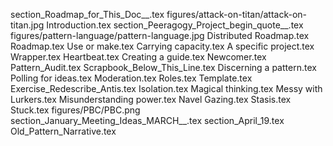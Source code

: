 section_Roadmap_for_This_Doc__.tex
figures/attack-on-titan/attack-on-titan.jpg
Introduction.tex
section_Peeragogy_Project_begin_quote__.tex
figures/pattern-language/pattern-language.jpg
Distributed Roadmap.tex
Roadmap.tex
Use or make.tex
Carrying capacity.tex
A specific project.tex
Wrapper.tex
Heartbeat.tex
Creating a guide.tex
Newcomer.tex
Pattern_Audit.tex
Scrapbook_Below_This_Line.tex
Discerning a pattern.tex
Polling for ideas.tex
Moderation.tex
Roles.tex
Template.tex
Exercise_Redescribe_Antis.tex
Isolation.tex
Magical thinking.tex
Messy with Lurkers.tex
Misunderstanding power.tex
Navel Gazing.tex
Stasis.tex
Stuck.tex
figures/PBC/PBC.png
section_January_Meeting_Ideas_MARCH__.tex
section_April_19.tex
Old_Pattern_Narrative.tex
